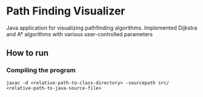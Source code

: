 # Path Finding Visualizer

Java application for visualizing pathfinding algorithms. Implemented Dijkstra and A* algorithms with various user-controlled parameters

## How to run
### Compiling the program
`javac -d <relative-path-to-class-directory> -sourcepath src/ <relative-path-to-java-source-file>`

